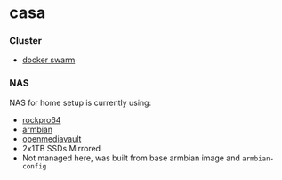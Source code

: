 # casa

### Cluster
- [docker swarm](https://docs.docker.com/engine/swarm/)

### NAS
NAS for home setup is currently using:
- [rockpro64](https://www.pine64.org/rockpro64/)
- [armbian](https://www.armbian.com/rockpro64/)
- [openmediavault](https://www.openmediavault.org/)
- 2x1TB SSDs Mirrored
- Not managed here, was built from base armbian image and `armbian-config`
